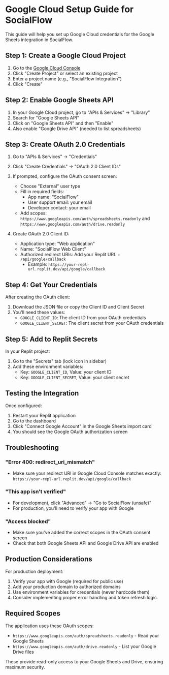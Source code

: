 # Google Cloud Setup Guide for SocialFlow

This guide will help you set up Google Cloud credentials for the Google Sheets integration in SocialFlow.

## Step 1: Create a Google Cloud Project

1. Go to the [Google Cloud Console](https://console.cloud.google.com/)
2. Click "Create Project" or select an existing project
3. Enter a project name (e.g., "SocialFlow Integration")
4. Click "Create"

## Step 2: Enable Google Sheets API

1. In your Google Cloud project, go to "APIs & Services" → "Library"
2. Search for "Google Sheets API"
3. Click on "Google Sheets API" and then "Enable"
4. Also enable "Google Drive API" (needed to list spreadsheets)

## Step 3: Create OAuth 2.0 Credentials

1. Go to "APIs & Services" → "Credentials"
2. Click "Create Credentials" → "OAuth 2.0 Client IDs"
3. If prompted, configure the OAuth consent screen:
   - Choose "External" user type
   - Fill in required fields:
     - App name: "SocialFlow"
     - User support email: your email
     - Developer contact: your email
   - Add scopes: `https://www.googleapis.com/auth/spreadsheets.readonly` and `https://www.googleapis.com/auth/drive.readonly`

4. Create OAuth 2.0 Client ID:
   - Application type: "Web application"
   - Name: "SocialFlow Web Client"
   - Authorized redirect URIs: Add your Replit URL + `/api/google/callback`
     - Example: `https://your-repl-url.replit.dev/api/google/callback`

## Step 4: Get Your Credentials

After creating the OAuth client:
1. Download the JSON file or copy the Client ID and Client Secret
2. You'll need these values:
   - `GOOGLE_CLIENT_ID`: The client ID from your OAuth credentials
   - `GOOGLE_CLIENT_SECRET`: The client secret from your OAuth credentials

## Step 5: Add to Replit Secrets

In your Replit project:
1. Go to the "Secrets" tab (lock icon in sidebar)
2. Add these environment variables:
   - Key: `GOOGLE_CLIENT_ID`, Value: your client ID
   - Key: `GOOGLE_CLIENT_SECRET`, Value: your client secret

## Testing the Integration

Once configured:
1. Restart your Replit application
2. Go to the dashboard
3. Click "Connect Google Account" in the Google Sheets import card
4. You should see the Google OAuth authorization screen

## Troubleshooting

### "Error 400: redirect_uri_mismatch"
- Make sure your redirect URI in Google Cloud Console matches exactly: `https://your-repl-url.replit.dev/api/google/callback`

### "This app isn't verified"
- For development, click "Advanced" → "Go to SocialFlow (unsafe)"
- For production, you'll need to verify your app with Google

### "Access blocked"
- Make sure you've added the correct scopes in the OAuth consent screen
- Check that both Google Sheets API and Google Drive API are enabled

## Production Considerations

For production deployment:
1. Verify your app with Google (required for public use)
2. Add your production domain to authorized domains
3. Use environment variables for credentials (never hardcode them)
4. Consider implementing proper error handling and token refresh logic

## Required Scopes

The application uses these OAuth scopes:
- `https://www.googleapis.com/auth/spreadsheets.readonly` - Read your Google Sheets
- `https://www.googleapis.com/auth/drive.readonly` - List your Google Drive files

These provide read-only access to your Google Sheets and Drive, ensuring maximum security.